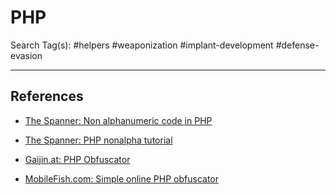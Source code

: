 # PHP

Search Tag(s): #helpers #weaponization #implant-development #defense-evasion

---
## References

- [The Spanner: Non alphanumeric code in PHP](http://www.thespanner.co.uk/2011/09/22/non-alphanumeric-code-in-php/)

- [The Spanner: PHP nonalpha tutorial](http://www.thespanner.co.uk/2012/08/21/php-nonalpha-tutorial/)

- [Gaijin.at: PHP Obfuscator](https://www.gaijin.at/en/tools/php-obfuscator)

- [MobileFish.com: Simple online PHP obfuscator](https://www.mobilefish.com/services/php_obfuscator/php_obfuscator.php)